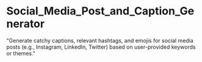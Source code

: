 # Social_Media_Post_and_Caption_Generator
  "Generate catchy captions, relevant hashtags, and emojis for social media posts (e.g., Instagram, LinkedIn, Twitter) based on user-provided keywords or themes."
